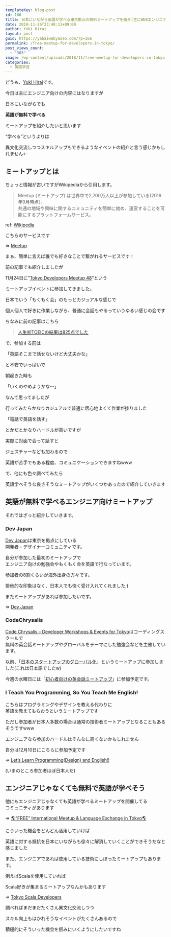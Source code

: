 ```yaml
---
templateKey: blog-post
id: 166
title: 日本にいながら英語が学べる東京拠点の無料ミートアップを紹介(主にWEBエンジニア向け)
date: 2018-11-26T23:48:11+09:00
author: Yuki Hirai
layout: post
guid: https://yabaiwebyasan.com/?p=166
permalink: /free-meetup-for-developers-in-tokyo/
post_views_count:
  - "305"
image: /wp-content/uploads/2018/11/free-meetup-for-developers-in-tokyo-125x125.png
categories:
  - 英語学習
---
```

どうも、<a href="https://twitter.com/iamseninja" target="_blank" rel="nofollow noopener">Yuki Hirai</a>です。

今日は主にエンジニア向けの内容にはなりますが

日本にいながらでも

<span class="sobig"><b>英語が無料で学べる</b></span>

ミートアップを紹介したいと思います

&#8220;学べる&#8221;というよりは

異文化交流しつつスキルアップもできるようなイベントの紹介と言う感じかもしれません←

## ミートアップとは

ちょっと情報が古いですがWikipediaから引用します。

> Meetup (ミートアップ) は世界中で2,700万人以上が参加している(2016年9月時点）、  
> 共通の地域や興味に関するコミュニティを簡単に始め、運営することを可能にするプラットフォームサービス。 

ref: <a href="https://ja.wikipedia.org/wiki/Meetup" target="_blank">Wikipedia</a>

こちらのサービスです

=> <a href="https://www.meetup.com/" target="_blank">Meetup</a>

まぁ、簡単に言えば誰でも好きなことで繋がれるサービスです！

前の記事でも紹介しましたが

11月24日に&#8221;<a href="https://www.meetup.com/devjapan/events/255923536/" target="_blank">Tokyo Developers Meetup 48</a>&#8220;という

ミートアップイベントに参加してきました。

日本でいう「もくもく会」のもっとカジュアルな感じで

個人個人で好きに作業しながら、普通に会話もやるっていうゆるい感じの会です

ちなみに前の記事はこちら

<blockquote class="wp-embedded-content" data-secret="AmJGBYgDSg">
  <p>
    <a href="https://yabaiwebyasan.com/my-first-toeic-result/">人生初TOEICの結果は825点でした</a>
  </p>
</blockquote>



で、参加する前は

「英語そこまで話せないけど大丈夫かな」

と不安でいっぱいで

朝起きた時も

「いくのやめようかな〜」

なんて思ってましたが

行ってみたらかなりカジュアルで普通に居心地よくて作業が捗りました

「電話で英語を話す」

とかだとかなりハードルが高いですが

実際に対面で会って話すと

ジェスチャーなども加わるので

英語が苦手でもある程度、コミュニケーションできますねwww

で、他にも色々調べてみたら

英語学べそうな良さそうなミートアップがいくつかあったので紹介していきます

## 英語が無料で学べるエンジニア向けミートアップ

それではざっと紹介していきます。

### Dev Japan

<a href="https://www.meetup.com/devjapan/" target="_blank">Dev Japan</a>は東京を拠点にしている  
開発者・デザイナーコミュニティです。

自分が参加した最初のミートアップで  
エンジニア向けの勉強会やもくもく会を英語で行なっています。

参加者の8割くらいが海外出身の方々です。

排他的な印象はなく、日本人でも快く受け入れてくれました;)

またミートアップがあれば参加したいです。

=> <a href="https://www.meetup.com/devjapan/" target="_blank">Dev Japan</a>

### CodeChrysalis

<a href="https://www.meetup.com/CodeChrysalis/" target="_blank">Code Chrysalis &#8211; Developer Workshops & Events for Tokyo</a>はコーディングスクールで  
無料の英会話ミートアップやグローバルをテーマにした勉強会などを主催しています。

以前、「<a href="https://www.meetup.com/CodeChrysalis/events/256061158/" target="_blank">日本のスタートアップのグローバル化</a>」というミートアップに参加しました(これは日本語でしたw)

今週の水曜日には「<a href="https://www.meetup.com/CodeChrysalis/events/256258468/" target="_blank">初心者向けの英会話ミートアップ</a>」に参加予定です。

### I Teach You Programming, So You Teach Me English!

こちらはプログラミングやデザインを教える代わりに  
英語を教えてもらおうというミートアップです

ただし参加者が日本人多数の場合は通常の技術者ミートアップとなることもあるそうですwww

エンジニアなら参加のハードルはそんなに高くないかもしれません

自分は12月10日にこちらに参加予定です

=> <a href="https://www.meetup.com/i-teach-you-programming-so-you-teach-me-english/events/pnzhbnyxqbnb/" target="_blank">Let&#8217;s Learn Programming(Design) and English!!</a>

(いまのところ参加者ほぼ日本人だ)

## エンジニアじゃなくても無料で英語が学べそう

他にもエンジニアじゃなくても英語が学べるミートアップを開催してる  
コミュニティがあります

=> <a href="https://www.meetup.com/englishonlycafe/" target="_blank">🌎&#8221;FREE&#8221; International Meetup & Language Exchange in Tokyo🌎</a>

こういった機会をどんどん活用していけば

英語に対する抵抗を日本にいながらも徐々に解消していくことができそうだなと感じました

また、エンジニアであれば使用している技術にしぼったミートアップもあります。

例えばScalaを使用していれば

Scala好きが集まるミートアップなんかもあります

=> <a href="https://www.meetup.com/Tokyo-Scala-Developers/" target="_blank">Tokyo Scala Developers</a>

調べればまだまだたくさん異文化交流しつつ

スキル向上もはかれそうなイベントがたくさんあるので

積極的にそういった機会を掴みにいくようにしたいですね